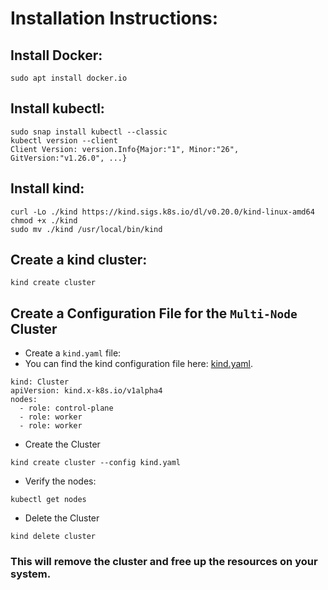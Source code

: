 # Installation Instructions:
## Install Docker:
```
sudo apt install docker.io
```
## Install kubectl:
```
sudo snap install kubectl --classic
kubectl version --client
Client Version: version.Info{Major:"1", Minor:"26", GitVersion:"v1.26.0", ...}
```

## Install kind:
```
curl -Lo ./kind https://kind.sigs.k8s.io/dl/v0.20.0/kind-linux-amd64
chmod +x ./kind
sudo mv ./kind /usr/local/bin/kind
```

## Create a kind cluster:

```
kind create cluster
```

## Create a Configuration File for the `Multi-Node` Cluster
- Create a `kind.yaml` file:
- You can find the kind configuration file here: [kind.yaml](kind.yaml).
```
kind: Cluster
apiVersion: kind.x-k8s.io/v1alpha4
nodes:
  - role: control-plane
  - role: worker
  - role: worker

```
- Create the Cluster
```
kind create cluster --config kind.yaml
```
- Verify the nodes:
```
kubectl get nodes
```
- Delete the Cluster
```
kind delete cluster
```
### This will remove the cluster and free up the resources on your system.


